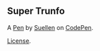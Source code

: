 Super Trunfo 
--------------------


A [Pen](https://codepen.io/suserafim/pen/BapWWJK) by [Suellen](https://codepen.io/suserafim) on [CodePen](https://codepen.io).

[License](https://codepen.io/suserafim/pen/BapWWJK/license).
